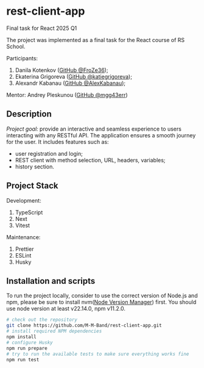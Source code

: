 # rest-client-app

Final task for React 2025 Q1


The project was implemented as a final task for the React course of RS School. 

Participants:
1. Danila Kotenkov ([GitHub @FroZe36](https://github.com/FroZe36)); 
2. Ekaterina Grigoreva ([GitHub @katiegrigoreva](https://github.com/katiegrigoreva)); 
3. Alexandr Kabanau ([GitHub @AlexKabanau](https://github.com/AlexKabanau));

Mentor:
Andrey Pleskunou ([GitHub @mgg43err](https://github.com/mgg43err))

## Description
*Project goal:* provide an interactive and seamless experience to users interacting with any RESTful API. The application ensures a smooth journey for the user. It includes features such as:
- user registration and login;
- REST client with method selection, URL, headers, variables;
- history section.

## Project Stack
Development:
1. TypeScript
2. Next
3. Vitest

Maintenance:
1. Prettier
2. ESLint
3. Husky 

## Installation and scripts
To run the project locally, consider to use the correct version of Node.js and npm, please be sure to install nvm([Node Version Manager](https://github.com/nvm-sh/nvm)) first.
You should use node version at least v22.14.0, npm v11.2.0.

```bash
# check out the repository
git clone https://github.com/M-M-Band/rest-client-app.git
# install required NPM dependencies
npm install
# configure Husky
npm run prepare
# try to run the available tests to make sure everything works fine
npm run test
```

